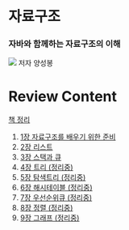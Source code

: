 # 자료구조

<h3>자바와 함께하는 자료구조의 이해</h3>
<img src="https://user-images.githubusercontent.com/66561524/130345513-0b444758-759d-4d44-bcba-3d28bd682797.png">
저자 양성봉

# Review Content

<a href="https://valuable-parsnip-9b0.notion.site/de1a296421f84ac99cca08c29d8131db">책 정리</a>

<ol>
<li><a href="https://www.notion.so/Chapter-01-33b13609d2f5448996191e1090097806">1장 자료구조를 배우기 위한 준비</a></li>
<li><a href="https://www.notion.so/Chapter-02-1875a68d88aa44d3a8988f59902503eb">2장 리스트</a></li>
<li><a href="https://www.notion.so/Chapter-03-6ba69542506b437d92d4d937831bf08b">3장 스택과 큐</a></li>
<li><a href="https://www.notion.so/4-f686c2d7f7dd475caf0e695f68ba3bd4">4장 트리 (정리중)</a></li>
<li><a href="">5장 탐색트리 (정리중)</a></li>
<li><a href="">6장 해시테이블 (정리중)</a></li>
<li><a href="">7장 우선순위큐 (정리중)</a></li>
<li><a href="">8장 정렬 (정리중)</a></li>
<li><a href="">9장 그래프 (정리중)</a></li>
</ol>
